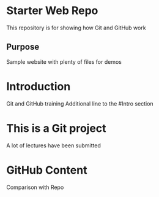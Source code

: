 # Starter Web Repo

This repository is for showing how Git and GitHub work

## Purpose

Sample website with plenty of files for demos

# Introduction

Git and GitHub training
Additional line to the #Intro section

# This is a Git project

A lot of lectures have been submitted

# GitHub Content
Comparison with Repo

